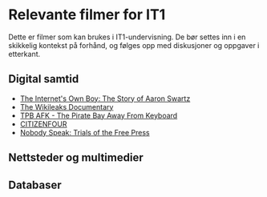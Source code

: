 Relevante filmer for IT1
========================
Dette er filmer som kan brukes i IT1-undervisning. De bør settes inn i en skikkelig
kontekst på forhånd, og følges opp med diskusjoner og oppgaver i etterkant.

Digital samtid
--------------
* [The Internet's Own Boy: The Story of Aaron Swartz](https://htmlpreview.github.io/?https://github.com/fagstoff/IT1/blob/master/Filmer/internets-own-boy.html)
* [The Wikileaks Documentary](https://htmlpreview.github.io/?https://github.com/fagstoff/IT1/blob/master/Filmer/wikileaks-documentary.html)
* [TPB AFK - The Pirate Bay Away From Keyboard](https://htmlpreview.github.io/?https://github.com/fagstoff/IT1/blob/master/Filmer/tpb-afk.html)
* [CITIZENFOUR](https://en.wikipedia.org/wiki/Citizenfour)
* [Nobody Speak: Trials of the Free Press](https://en.wikipedia.org/wiki/Nobody_Speak:_Trials_of_the_Free_Press)

Nettsteder og multimedier
-------------------------


Databaser
---------



